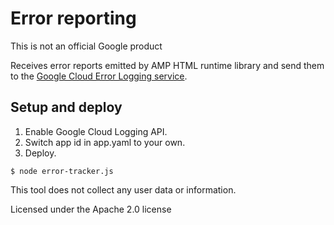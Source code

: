 # Error reporting

This is not an official Google product

Receives error reports emitted by AMP HTML runtime library and send them to the
[Google Cloud Error Logging service](https://cloud.google.com/error-reporting/).

## Setup and deploy

1. Enable Google Cloud Logging API.
2. Switch app id in app.yaml to your own.
3. Deploy.

```
$ node error-tracker.js
```


This tool does not collect any user data or information. 

Licensed under the Apache 2.0 license 